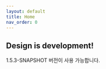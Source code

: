 ```yaml
---
layout: default
title: Home
nav_order: 0
---
```


## Design is development!

1.5.3-SNAPSHOT 버전이 사용 가능합니다.